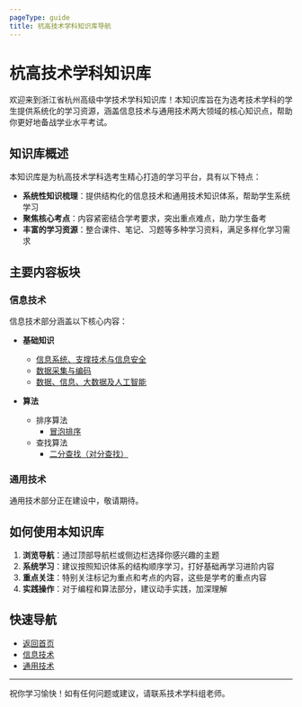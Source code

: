 ```yaml
---
pageType: guide
title: 杭高技术学科知识库导航
---
```


# 杭高技术学科知识库

欢迎来到浙江省杭州高级中学技术学科知识库！本知识库旨在为选考技术学科的学生提供系统化的学习资源，涵盖信息技术与通用技术两大领域的核心知识点，帮助你更好地备战学业水平考试。

## 知识库概述

本知识库是为杭高技术学科选考生精心打造的学习平台，具有以下特点：

- **系统性知识梳理**：提供结构化的信息技术和通用技术知识体系，帮助学生系统学习
- **聚焦核心考点**：内容紧密结合学考要求，突出重点难点，助力学生备考
- **丰富的学习资源**：整合课件、笔记、习题等多种学习资料，满足多样化学习需求

## 主要内容板块

### 信息技术

信息技术部分涵盖以下核心内容：

- **基础知识**
  - [信息系统、支撑技术与信息安全](/information-technology/basic-knowledge/information-systems-support-security)
  - [数据采集与编码](/information-technology/basic-knowledge/data-acquisition-encoding)
  - [数据、信息、大数据及人工智能](/information-technology/basic-knowledge/data-information-bigdata-ai)

- **算法**
  - 排序算法
    - [冒泡排序](/information-technology/algorithms/sorting/bubble-sort)
  - 查找算法
    - [二分查找（对分查找）](/information-technology/algorithms/searching/binary-search)

### 通用技术

通用技术部分正在建设中，敬请期待。

## 如何使用本知识库

1. **浏览导航**：通过顶部导航栏或侧边栏选择你感兴趣的主题
2. **系统学习**：建议按照知识体系的结构顺序学习，打好基础再学习进阶内容
3. **重点关注**：特别关注标记为重点和考点的内容，这些是学考的重点内容
4. **实践操作**：对于编程和算法部分，建议动手实践，加深理解

## 快速导航

- [返回首页](/)
- [信息技术](/information-technology/basic-knowledge/information-systems-support-security)
- [通用技术](/general-technology/)

---

祝你学习愉快！如有任何问题或建议，请联系技术学科组老师。
